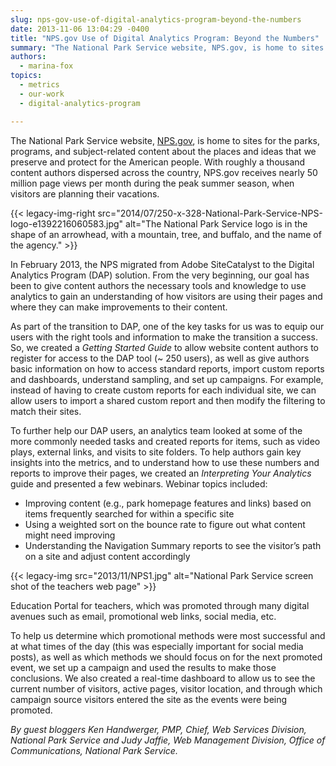 ```yaml
---
slug: nps-gov-use-of-digital-analytics-program-beyond-the-numbers
date: 2013-11-06 13:04:29 -0400
title: "NPS.gov Use of Digital Analytics Program: Beyond the Numbers"
summary: "The National Park Service website, NPS.gov, is home to sites for the parks, programs, and subject-related content about the places and ideas that we preserve and protect for the American people."
authors:
  - marina-fox
topics:
  - metrics
  - our-work
  - digital-analytics-program

---
```


The National Park Service website, [NPS.gov](http://www.nps.gov/), is home to sites for the parks, programs, and subject-related content about the places and ideas that we preserve and protect for the American people. With roughly a thousand content authors dispersed across the country, NPS.gov receives nearly 50 million page views per month during the peak summer season, when visitors are planning their vacations.

{{< legacy-img-right src="2014/07/250-x-328-National-Park-Service-NPS-logo-e1392216060583.jpg" alt="The National Park Service logo is in the shape of an arrowhead, with a mountain, tree, and buffalo, and the name of the agency." >}}

In February 2013, the NPS migrated from Adobe SiteCatalyst to the Digital Analytics Program (DAP) solution. From the very beginning, our goal has been to give content authors the necessary tools and knowledge to use analytics to gain an understanding of how visitors are using their pages and where they can make improvements to their content.

As part of the transition to DAP, one of the key tasks for us was to equip our users with the right tools and information to make the transition a success. So, we created a _Getting Started Guide_ to allow website content authors to register for access to the DAP tool (~ 250 users), as well as give authors basic information on how to access standard reports, import custom reports and dashboards, understand sampling, and set up campaigns. For example, instead of having to create custom reports for each individual site, we can allow users to import a shared custom report and then modify the filtering to match their sites.

To further help our DAP users, an analytics team looked at some of the more commonly needed tasks and created reports for items, such as video plays, external links, and visits to site folders. To help authors gain key insights into the metrics, and to understand how to use these numbers and reports to improve their pages, we created an _Interpreting Your Analytics_ guide and presented a few webinars. Webinar topics included:

  * Improving content (e.g., park homepage features and links) based on items frequently searched for within a specific site
  * Using a weighted sort on the bounce rate to figure out what content might need improving
  * Understanding the Navigation Summary reports to see the visitor’s path on a site and adjust content accordingly

{{< legacy-img src="2013/11/NPS1.jpg" alt="National Park Service screen shot of the teachers web page" >}}

Education Portal for teachers, which was promoted through many digital avenues such as email, promotional web links, social media, etc.

To help us determine which promotional methods were most successful and at what times of the day (this was especially important for social media posts), as well as which methods we should focus on for the next promoted event, we set up a campaign and used the results to make those conclusions. We also created a real-time dashboard to allow us to see the current number of visitors, active pages, visitor location, and through which campaign source visitors entered the site as the events were being promoted.

_By guest bloggers Ken Handwerger, PMP, Chief, Web Services Division, National Park Service and Judy Jaffie, Web Management Division, Office of Communications, National Park Service._
